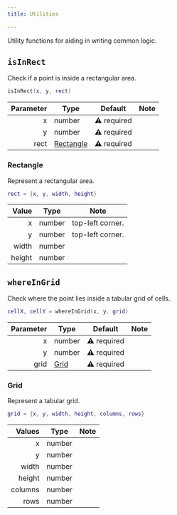 ```yaml
---
title: Utilities

---
```


Utility functions for aiding in writing common logic.

## `isInRect`

Check if a point is inside a rectangular area.

```lua
isInRect(x, y, rect)
```

| Parameter | Type        | Default     | Note |
|----------:|-------------|-------------|------|
|         x | number      | ⚠️ required |      |
|         y | number      | ⚠️ required |      |
|      rect | [Rectangle] | ⚠️ required |      |

### Rectangle

Represent a rectangular area.

```lua
rect = {x, y, width, height}
```

|  Value | Type   | Note             |
|-------:|--------|------------------|
|      x | number | top-left corner. |
|      y | number | top-left corner. |
|  width | number |                  |
| height | number |                  |

## `whereInGrid`

Check where the point lies inside a tabular grid of cells.

```lua
cellX, cellY = whereInGrid(x, y, grid)
```

| Parameter | Type   | Default     | Note |
|----------:|--------|-------------|------|
|         x | number | ⚠️ required |      |
|         y | number | ⚠️ required |      |
|      grid | [Grid] | ⚠️ required |      |

### Grid

Represent a tabular grid.

```lua
grid = {x, y, width, height, columns, rows} 
```

|  Values | Type   | Note |
|--------:|--------|------|
|       x | number |      |
|       y | number |      |
|   width | number |      |
|  height | number |      |
| columns | number |      |
|    rows | number |      |

[Rectangle]: #rectangle
[Grid]: #grid
